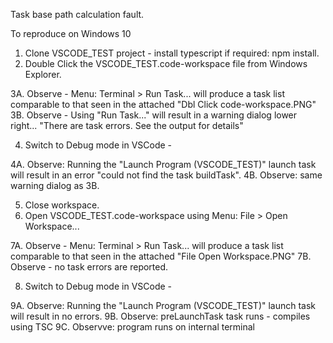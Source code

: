 
Task base path calculation fault.

To reproduce on Windows 10

1. Clone VSCODE_TEST project - install typescript if required: npm install.
2. Double Click the VSCODE_TEST.code-workspace file from Windows Explorer.

3A. Observe - Menu: Terminal > Run Task... will produce a task list comparable to that seen in the attached "Dbl Click code-workspace.PNG"
3B. Observe - Using "Run Task..." will result in a warning dialog lower right... "There are task errors. See the output for details"

4. Switch to Debug mode in VSCode - 

4A. Observe: Running the "Launch Program (VSCODE_TEST)" launch task will result in an error "could not find the task buildTask". 
4B. Observe: same warning dialog as 3B.

5. Close workspace.
6. Open VSCODE_TEST.code-workspace using Menu: File > Open Workspace...

7A. Observe - Menu: Terminal > Run Task... will produce a task list comparable to that seen in the attached "File Open Workspace.PNG"
7B. Observe - no task errors are reported.

8. Switch to Debug mode in VSCode - 

9A. Observe: Running the "Launch Program (VSCODE_TEST)" launch task will result in no errors.
9B. Observe: preLaunchTask task runs - compiles using TSC
9C. Observve: program runs on internal terminal

